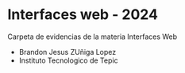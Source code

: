 # Interfaces web - 2024

Carpeta de evidencias de la materia Interfaces Web

- Brandon Jesus ZUñiga Lopez
- Instituto Tecnologico de Tepic